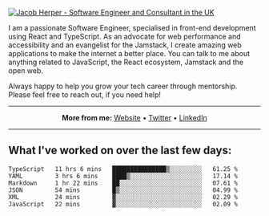 [![Jacob Herper - Software Engineer and Consultant in the UK](https://res.cloudinary.com/jacobherper/image/upload/v1641506277/gh-image.png)](https://jacobherper.com/)

I am a passionate Software Engineer, specialised in front-end development using React and TypeScript. As an advocate for web performance and accessibility and an evangelist for the Jamstack, I create amazing web applications to make the internet a better place. You can talk to me about anything related to JavaScript, the React ecosystem, Jamstack and the open web.

Always happy to help you grow your tech career through mentorship. Please feel free to reach out, if you need help!

---

<p align="center">
  <strong>More from me:</strong> 
  <a href="https://jacobherper.com/">Website</a> •
  <a href="https://twitter.com/intent/follow?screen_name=jakeherp&tw_p=followbutton">Twitter</a> •
  <a href="https://www.linkedin.com/in/jacobherper/">LinkedIn</a>
</p>

---

## What I've worked on over the last few days:

<!--START_SECTION:waka-->

```text
TypeScript   11 hrs 6 mins   ███████████████▒░░░░░░░░░   61.25 %
YAML         3 hrs 6 mins    ████▒░░░░░░░░░░░░░░░░░░░░   17.14 %
Markdown     1 hr 22 mins    ██░░░░░░░░░░░░░░░░░░░░░░░   07.61 %
JSON         54 mins         █▒░░░░░░░░░░░░░░░░░░░░░░░   04.99 %
XML          24 mins         ▓░░░░░░░░░░░░░░░░░░░░░░░░   02.29 %
JavaScript   22 mins         ▓░░░░░░░░░░░░░░░░░░░░░░░░   02.09 %
```

<!--END_SECTION:waka-->
